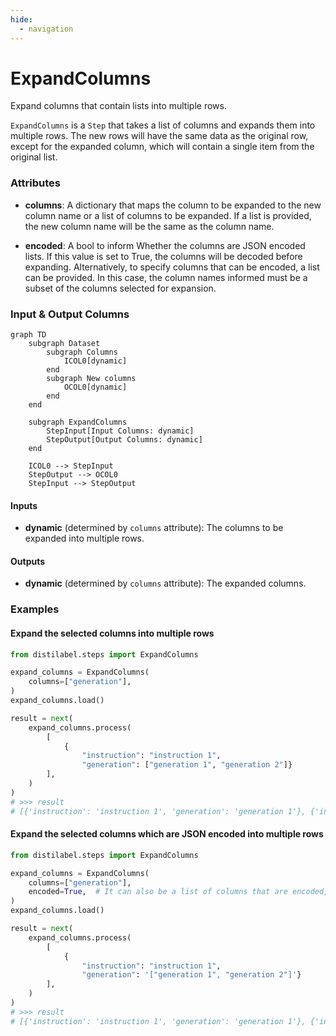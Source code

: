 ```yaml
---
hide:
  - navigation
---
```

# ExpandColumns

Expand columns that contain lists into multiple rows.



`ExpandColumns` is a `Step` that takes a list of columns and expands them into multiple
    rows. The new rows will have the same data as the original row, except for the expanded
    column, which will contain a single item from the original list.





### Attributes

- **columns**: A dictionary that maps the column to be expanded to the new column name  or a list of columns to be expanded. If a list is provided, the new column name  will be the same as the column name.

- **encoded**: A bool to inform Whether the columns are JSON encoded lists. If this value is  set to True, the columns will be decoded before expanding. Alternatively, to specify  columns that can be encoded, a list can be provided. In this case, the column names  informed must be a subset of the columns selected for expansion.





### Input & Output Columns

``` mermaid
graph TD
	subgraph Dataset
		subgraph Columns
			ICOL0[dynamic]
		end
		subgraph New columns
			OCOL0[dynamic]
		end
	end

	subgraph ExpandColumns
		StepInput[Input Columns: dynamic]
		StepOutput[Output Columns: dynamic]
	end

	ICOL0 --> StepInput
	StepOutput --> OCOL0
	StepInput --> StepOutput

```


#### Inputs


- **dynamic** (determined by `columns` attribute): The columns to be expanded into  multiple rows.




#### Outputs


- **dynamic** (determined by `columns` attribute): The expanded columns.





### Examples


#### Expand the selected columns into multiple rows
```python
from distilabel.steps import ExpandColumns

expand_columns = ExpandColumns(
    columns=["generation"],
)
expand_columns.load()

result = next(
    expand_columns.process(
        [
            {
                "instruction": "instruction 1",
                "generation": ["generation 1", "generation 2"]}
        ],
    )
)
# >>> result
# [{'instruction': 'instruction 1', 'generation': 'generation 1'}, {'instruction': 'instruction 1', 'generation': 'generation 2'}]
```

#### Expand the selected columns which are JSON encoded into multiple rows
```python
from distilabel.steps import ExpandColumns

expand_columns = ExpandColumns(
    columns=["generation"],
    encoded=True,  # It can also be a list of columns that are encoded, i.e. ["generation"]
)
expand_columns.load()

result = next(
    expand_columns.process(
        [
            {
                "instruction": "instruction 1",
                "generation": '["generation 1", "generation 2"]'}
        ],
    )
)
# >>> result
# [{'instruction': 'instruction 1', 'generation': 'generation 1'}, {'instruction': 'instruction 1', 'generation': 'generation 2'}]
```




